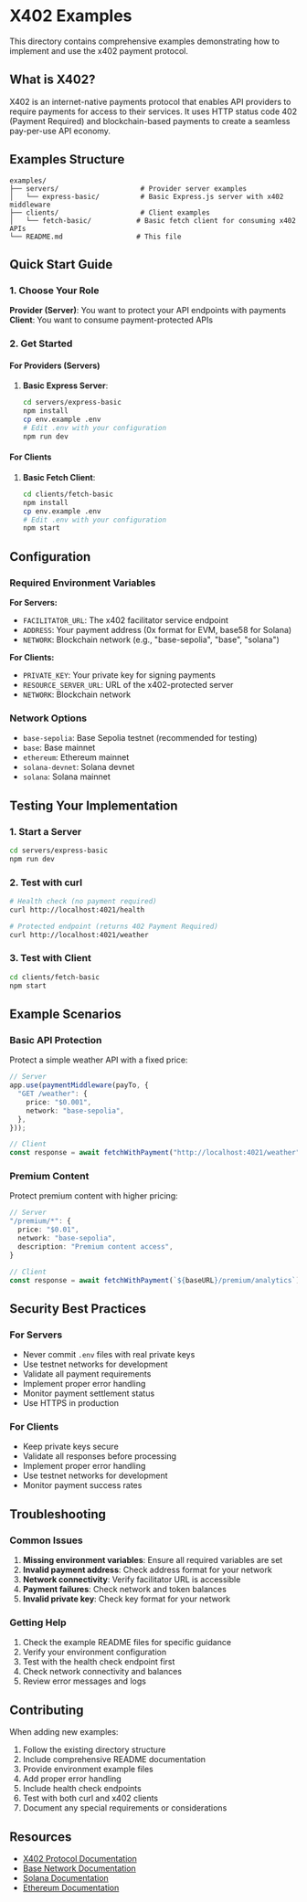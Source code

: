 # X402 Examples

This directory contains comprehensive examples demonstrating how to implement and use the x402 payment protocol.

## What is X402?

X402 is an internet-native payments protocol that enables API providers to require payments for access to their services. It uses HTTP status code 402 (Payment Required) and blockchain-based payments to create a seamless pay-per-use API economy.

## Examples Structure

```
examples/
├── servers/                    # Provider server examples
│   └── express-basic/          # Basic Express.js server with x402 middleware
├── clients/                    # Client examples
│   └── fetch-basic/           # Basic fetch client for consuming x402 APIs
└── README.md                  # This file
```

## Quick Start Guide

### 1. Choose Your Role

**Provider (Server)**: You want to protect your API endpoints with payments
**Client**: You want to consume payment-protected APIs

### 2. Get Started

#### For Providers (Servers)

1. **Basic Express Server**:
   ```bash
   cd servers/express-basic
   npm install
   cp env.example .env
   # Edit .env with your configuration
   npm run dev
   ```

#### For Clients

1. **Basic Fetch Client**:
   ```bash
   cd clients/fetch-basic
   npm install
   cp env.example .env
   # Edit .env with your configuration
   npm start
   ```

## Configuration

### Required Environment Variables

**For Servers:**
- `FACILITATOR_URL`: The x402 facilitator service endpoint
- `ADDRESS`: Your payment address (0x format for EVM, base58 for Solana)
- `NETWORK`: Blockchain network (e.g., "base-sepolia", "base", "solana")

**For Clients:**
- `PRIVATE_KEY`: Your private key for signing payments
- `RESOURCE_SERVER_URL`: URL of the x402-protected server
- `NETWORK`: Blockchain network

### Network Options

- `base-sepolia`: Base Sepolia testnet (recommended for testing)
- `base`: Base mainnet
- `ethereum`: Ethereum mainnet
- `solana-devnet`: Solana devnet
- `solana`: Solana mainnet

## Testing Your Implementation

### 1. Start a Server

```bash
cd servers/express-basic
npm run dev
```

### 2. Test with curl

```bash
# Health check (no payment required)
curl http://localhost:4021/health

# Protected endpoint (returns 402 Payment Required)
curl http://localhost:4021/weather
```

### 3. Test with Client

```bash
cd clients/fetch-basic
npm start
```

## Example Scenarios

### Basic API Protection

Protect a simple weather API with a fixed price:

```typescript
// Server
app.use(paymentMiddleware(payTo, {
  "GET /weather": {
    price: "$0.001",
    network: "base-sepolia",
  },
}));

// Client
const response = await fetchWithPayment("http://localhost:4021/weather");
```

### Premium Content

Protect premium content with higher pricing:

```typescript
// Server
"/premium/*": {
  price: "$0.01",
  network: "base-sepolia",
  description: "Premium content access",
}

// Client
const response = await fetchWithPayment(`${baseURL}/premium/analytics`);
```

## Security Best Practices

### For Servers
- Never commit `.env` files with real private keys
- Use testnet networks for development
- Validate all payment requirements
- Implement proper error handling
- Monitor payment settlement status
- Use HTTPS in production

### For Clients
- Keep private keys secure
- Validate all responses before processing
- Implement proper error handling
- Use testnet networks for development
- Monitor payment success rates

## Troubleshooting

### Common Issues

1. **Missing environment variables**: Ensure all required variables are set
2. **Invalid payment address**: Check address format for your network
3. **Network connectivity**: Verify facilitator URL is accessible
4. **Payment failures**: Check network and token balances
5. **Invalid private key**: Check key format for your network

### Getting Help

1. Check the example README files for specific guidance
2. Verify your environment configuration
3. Test with the health check endpoint first
4. Check network connectivity and balances
5. Review error messages and logs

## Contributing

When adding new examples:

1. Follow the existing directory structure
2. Include comprehensive README documentation
3. Provide environment example files
4. Add proper error handling
5. Include health check endpoints
6. Test with both curl and x402 clients
7. Document any special requirements or considerations

## Resources

- [X402 Protocol Documentation](https://github.com/coinbase/x402)
- [Base Network Documentation](https://docs.base.org/)
- [Solana Documentation](https://docs.solana.com/)
- [Ethereum Documentation](https://ethereum.org/developers/)
